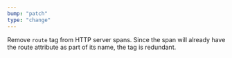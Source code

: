 ```yaml
---
bump: "patch"
type: "change"
---
```


Remove `route` tag from HTTP server spans. Since the span will already have the route attribute as part of its name, the tag is redundant.
